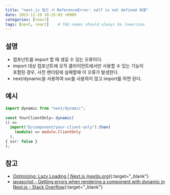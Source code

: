 ```yaml
---
title: "next.js 빌드 시 ReferenceError: self is not defined 해결"
date: 2023-11-20 18:15:03 +0900
categories: [react]
tags: [next, react]    # TAG names should always be lowercase
---
```


## 설명
- 컴포넌트를 import 할 때 생길 수 있는 오류이다.  
- import 대상 컴포넌트에 오직 클라이언트에서만 사용할 수 있는 기능이  
  포함된 경우, 사전 렌더링에 실패할때 이 오류가 발생한다.  
- next/dynamic을 사용하여 ssr를 사용하지 않고 import를 하면 된다.  

## 예시
```typescript  
import dynamic from "next/dynamic";  
        
const YourClientOnly= dynamic(  
() =>  
  import("@/component/your-client-only").then(  
    (module) => module.ClientOnly  
  ),  
{ ssr: false }  
);  
```  

## 참고
- [Optimizing: Lazy Loading | Next.js (nextjs.org)](https://nextjs.org/docs/app/building-your-application/optimizing/lazy-loading#skipping-ssr){:target="_blank"}  
- [javascript - Getting errors when rendering a component with dynamic in Next.js - Stack Overflow](https://stackoverflow.com/questions/75370064/getting-errors-when-rendering-a-component-with-dynamic-in-next-js){:target="_blank"}  
